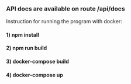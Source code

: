 ### API docs are available on route /api/docs

Instruction for running the program with docker:

#### 1) npm install

#### 2) npm run build

#### 3) docker-compose build

#### 4) docker-compose up
